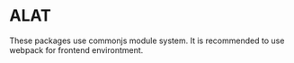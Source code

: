 # ALAT

These packages use commonjs module system. It is recommended to use webpack for frontend environtment.
